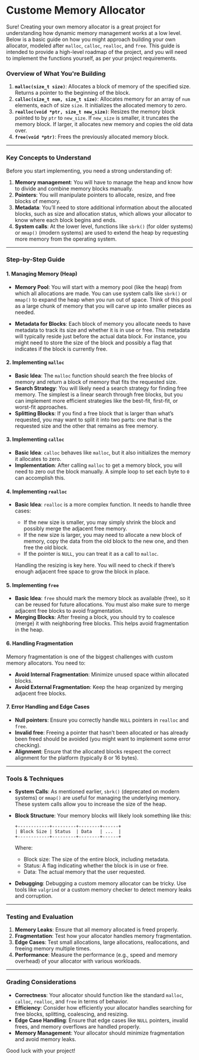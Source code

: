 # Custome Memory Allocator
Sure! Creating your own memory allocator is a great project for understanding how dynamic memory management works at a low level. Below is a basic guide on how you might approach building your own allocator, modeled after `malloc`, `calloc`, `realloc`, and `free`. This guide is intended to provide a high-level roadmap of the project, and you will need to implement the functions yourself, as per your project requirements.

### **Overview of What You're Building**
1. **`malloc(size_t size)`**: Allocates a block of memory of the specified size. Returns a pointer to the beginning of the block.
2. **`calloc(size_t num, size_t size)`**: Allocates memory for an array of `num` elements, each of size `size`. It initializes the allocated memory to zero.
3. **`realloc(void *ptr, size_t new_size)`**: Resizes the memory block pointed to by `ptr` to `new_size`. If `new_size` is smaller, it truncates the memory block. If larger, it allocates new memory and copies the old data over.
4. **`free(void *ptr)`**: Frees the previously allocated memory block.

---

### **Key Concepts to Understand**
Before you start implementing, you need a strong understanding of:
1. **Memory management**: You will have to manage the heap and know how to divide and combine memory blocks manually.
2. **Pointers**: You will manipulate pointers to allocate, resize, and free blocks of memory.
3. **Metadata**: You’ll need to store additional information about the allocated blocks, such as size and allocation status, which allows your allocator to know where each block begins and ends.
4. **System calls**: At the lower level, functions like `sbrk()` (for older systems) or `mmap()` (modern systems) are used to extend the heap by requesting more memory from the operating system.

---

### **Step-by-Step Guide**

#### 1. **Managing Memory (Heap)**
- **Memory Pool**: 
  You will start with a memory pool (like the heap) from which all allocations are made. You can use system calls like `sbrk()` or `mmap()` to expand the heap when you run out of space. Think of this pool as a large chunk of memory that you will carve up into smaller pieces as needed.
  
- **Metadata for Blocks**:
  Each block of memory you allocate needs to have metadata to track its size and whether it is in use or free. This metadata will typically reside just before the actual data block. For instance, you might need to store the size of the block and possibly a flag that indicates if the block is currently free.

#### 2. **Implementing `malloc`**
- **Basic Idea**: The `malloc` function should search the free blocks of memory and return a block of memory that fits the requested size.
- **Search Strategy**: You will likely need a search strategy for finding free memory. The simplest is a linear search through free blocks, but you can implement more efficient strategies like the best-fit, first-fit, or worst-fit approaches.
- **Splitting Blocks**: If you find a free block that is larger than what’s requested, you may want to split it into two parts: one that is the requested size and the other that remains as free memory.
  
#### 3. **Implementing `calloc`**
- **Basic Idea**: `calloc` behaves like `malloc`, but it also initializes the memory it allocates to zero.
- **Implementation**: After calling `malloc` to get a memory block, you will need to zero out the block manually. A simple loop to set each byte to `0` can accomplish this.

#### 4. **Implementing `realloc`**
- **Basic Idea**: `realloc` is a more complex function. It needs to handle three cases:
  - If the new size is smaller, you may simply shrink the block and possibly merge the adjacent free memory.
  - If the new size is larger, you may need to allocate a new block of memory, copy the data from the old block to the new one, and then free the old block.
  - If the pointer is `NULL`, you can treat it as a call to `malloc`.
  
  Handling the resizing is key here. You will need to check if there’s enough adjacent free space to grow the block in place.

#### 5. **Implementing `free`**
- **Basic Idea**: `free` should mark the memory block as available (free), so it can be reused for future allocations. You must also make sure to merge adjacent free blocks to avoid fragmentation.
- **Merging Blocks**: After freeing a block, you should try to coalesce (merge) it with neighboring free blocks. This helps avoid fragmentation in the heap.

#### 6. **Handling Fragmentation**
Memory fragmentation is one of the biggest challenges with custom memory allocators. You need to:
- **Avoid Internal Fragmentation**: Minimize unused space within allocated blocks.
- **Avoid External Fragmentation**: Keep the heap organized by merging adjacent free blocks.

#### 7. **Error Handling and Edge Cases**
- **Null pointers**: Ensure you correctly handle `NULL` pointers in `realloc` and `free`.
- **Invalid free**: Freeing a pointer that hasn’t been allocated or has already been freed should be avoided (you might want to implement some error checking).
- **Alignment**: Ensure that the allocated blocks respect the correct alignment for the platform (typically 8 or 16 bytes).

---

### **Tools & Techniques**
- **System Calls**: As mentioned earlier, `sbrk()` (deprecated on modern systems) or `mmap()` are useful for managing the underlying memory. These system calls allow you to increase the size of the heap.
  
- **Block Structure**: Your memory blocks will likely look something like this:
  ```
  +------------+---------+--------+------+
  | Block Size | Status  | Data   | ...  |
  +------------+---------+--------+------+
  ```
  Where:
  - Block size: The size of the entire block, including metadata.
  - Status: A flag indicating whether the block is in use or free.
  - Data: The actual memory that the user requested.
  
- **Debugging**: Debugging a custom memory allocator can be tricky. Use tools like `valgrind` or a custom memory checker to detect memory leaks and corruption.

---

### **Testing and Evaluation**
1. **Memory Leaks**: Ensure that all memory allocated is freed properly.
2. **Fragmentation**: Test how your allocator handles memory fragmentation.
3. **Edge Cases**: Test small allocations, large allocations, reallocations, and freeing memory multiple times.
4. **Performance**: Measure the performance (e.g., speed and memory overhead) of your allocator with various workloads.

---

### **Grading Considerations**
- **Correctness**: Your allocator should function like the standard `malloc`, `calloc`, `realloc`, and `free` in terms of behavior.
- **Efficiency**: Consider how efficiently your allocator handles searching for free blocks, splitting, coalescing, and resizing.
- **Edge Case Handling**: Ensure that edge cases like `NULL` pointers, invalid frees, and memory overflows are handled properly.
- **Memory Management**: Your allocator should minimize fragmentation and avoid memory leaks.
  
Good luck with your project!
